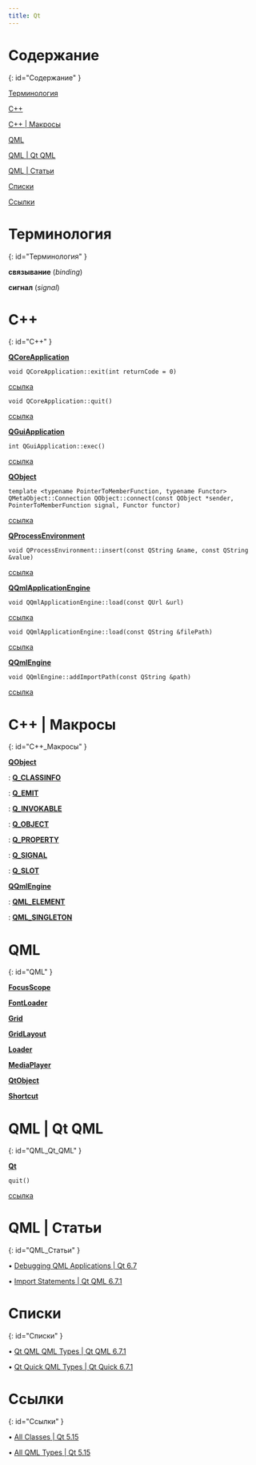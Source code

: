 ```yaml
---
title: Qt
---
```


# Содержание #
{: id="Содержание" }

[Терминология](#Терминология)

[C++](#C++)

[C++ \| Макросы](#С++_Макросы)

[QML](#QML)

[QML \| Qt QML](#QML_Qt_QML)

[QML \| Статьи](#QML_Статьи)

[Списки](#Списки)

[Ссылки](#Ссылки)

# Терминология #
{: id="Терминология" }

**связывание** (_binding_)

**сигнал** (_signal_)

# С++ #
{: id="C++" }

[**QCoreApplication**](https://doc.qt.io/qt-6/qcoreapplication.html)

~~~~
void QCoreApplication::exit(int returnCode = 0)
~~~~

[ссылка](https://doc.qt.io/qt-6/qcoreapplication.html#exit)

~~~~
void QCoreApplication::quit()
~~~~

[ссылка](https://doc.qt.io/qt-6/qcoreapplication.html#quit)

[**QGuiApplication**](https://doc.qt.io/qt-6/qguiapplication.html)

~~~~
int QGuiApplication::exec()
~~~~

[ссылка](https://doc.qt.io/qt-6/qguiapplication.html#exec)

[**QObject**](https://doc.qt.io/qt-6/qobject.html)

~~~~
template <typename PointerToMemberFunction, typename Functor>
QMetaObject::Connection QObject::connect(const QObject *sender, PointerToMemberFunction signal, Functor functor)
~~~~

[ссылка](https://doc.qt.io/qt-6/qobject.html#connect-4)

[**QProcessEnvironment**](https://doc.qt.io/qt-6/qprocessenvironment.html)

~~~~
void QProcessEnvironment::insert(const QString &name, const QString &value)
~~~~

[ссылка](https://doc.qt.io/qt-6/qprocessenvironment.html#insert)

[**QQmlApplicationEngine**](https://doc.qt.io/qt-6/qqmlapplicationengine.html)

~~~~
void QQmlApplicationEngine::load(const QUrl &url)
~~~~

[ссылка](https://doc.qt.io/qt-6/qqmlapplicationengine.html#load)

~~~~
void QQmlApplicationEngine::load(const QString &filePath)
~~~~

[ссылка](https://doc.qt.io/qt-6/qqmlapplicationengine.html#load-1)

[**QQmlEngine**](https://doc.qt.io/qt-6/qqmlengine.html)

~~~~
void QQmlEngine::addImportPath(const QString &path)
~~~~

[ссылка](https://doc.qt.io/qt-6/qqmlengine.html#addImportPath)

# С++ | Макросы #
{: id="С++_Макросы" }

[**QObject**](https://doc.qt.io/qt-6/qobject.html)

: [**Q_CLASSINFO**](https://doc.qt.io/qt-6/qobject.html#Q_CLASSINFO)

: [**Q_EMIT**](https://doc.qt.io/qt-6/qobject.html#Q_EMIT)

: [**Q_INVOKABLE**](https://doc.qt.io/qt-6/qobject.html#Q_INVOKABLE)

: [**Q_OBJECT**](https://doc.qt.io/qt-6/qobject.html#Q_OBJECT)

: [**Q_PROPERTY**](https://doc.qt.io/qt-6/qobject.html#Q_PROPERTY)

: [**Q_SIGNAL**](https://doc.qt.io/qt-6/qobject.html#Q_SIGNAL)

: [**Q_SLOT**](https://doc.qt.io/qt-6/qobject.html#Q_SLOT)

[**QQmlEngine**](https://doc.qt.io/qt-6/qqmlengine.html)

: [**QML_ELEMENT**](https://doc.qt.io/qt-6/qqmlengine.html#QML_ELEMENT)

: [**QML_SINGLETON**](https://doc.qt.io/qt-6/qqmlengine.html#QML_SINGLETON)

# QML #
{: id="QML" }

[**FocusScope**](https://doc.qt.io/qt-6/qml-qtquick-focusscope.html)

[**FontLoader**](https://doc.qt.io/qt-6/qml-qtquick-fontloader.html)

[**Grid**](https://doc.qt.io/qt-6/qml-qtquick-grid.html)

[**GridLayout**](https://doc.qt.io/qt-6/qml-qtquick-layouts-gridlayout.html)

[**Loader**](https://doc.qt.io/qt-6/qml-qtquick-loader.html)

[**MediaPlayer**](https://doc.qt.io/qt-6/qml-qtmultimedia-mediaplayer.html)

[**QtObject**](https://doc.qt.io/qt-6/qml-qtqml-qtobject.html)

[**Shortcut**](https://doc.qt.io/qt-6/qml-qtquick-shortcut.html)

# QML | Qt QML #
{: id="QML_Qt_QML" }

[**Qt**](https://doc.qt.io/qt-6/qml-qtqml-qt.html)

~~~~
quit()
~~~~

[ссылка](https://doc.qt.io/qt-6/qml-qtqml-qt.html#quit-method)

# QML | Статьи #
{: id="QML_Статьи" }

• [Debugging QML Applications \| Qt 6.7](https://doc.qt.io/qt-6/qtquick-debugging.html)

• [Import Statements \| Qt QML 6.7.1](https://doc.qt.io/qt-6/qtqml-syntax-imports.html)

# Списки #
{: id="Списки" }

• [Qt QML QML Types \| Qt QML 6.7.1](https://doc.qt.io/qt-6/qtqml-qmlmodule.html)

• [Qt Quick QML Types \| Qt Quick 6.7.1](https://doc.qt.io/qt-6/qtquick-qmlmodule.html)

# Ссылки #
{: id="Ссылки" }

• [All Classes \| Qt 5.15](https://doc.qt.io/qt-5/classes.html)

• [All QML Types \| Qt 5.15](https://doc.qt.io/qt-5/qmltypes.html)

<!-- vim: set textwidth=80 colorcolumn=80: -->
